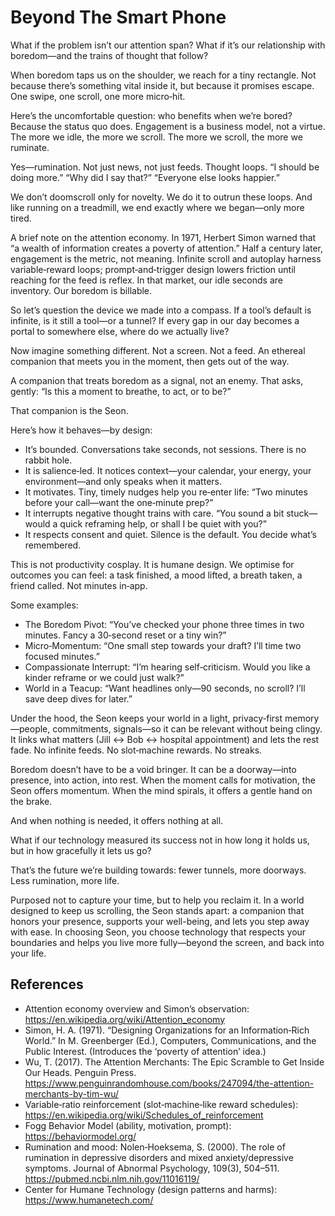 # Beyond The Smart Phone

What if the problem isn’t our attention span?
What if it’s our relationship with boredom—and the trains of thought that follow?

When boredom taps us on the shoulder, we reach for a tiny rectangle.
Not because there’s something vital inside it, but because it promises escape.
One swipe, one scroll, one more micro‑hit.

Here’s the uncomfortable question: who benefits when we’re bored?
Because the status quo does. Engagement is a business model, not a virtue.
The more we idle, the more we scroll. The more we scroll, the more we ruminate.

Yes—rumination. Not just news, not just feeds. Thought loops.
“I should be doing more.”
“Why did I say that?”
“Everyone else looks happier.”

We don’t doomscroll only for novelty. We do it to outrun these loops.
And like running on a treadmill, we end exactly where we began—only more tired.

A brief note on the attention economy.
In 1971, Herbert Simon warned that “a wealth of information creates a poverty of attention.”
Half a century later, engagement is the metric, not meaning. Infinite scroll and autoplay harness variable‑reward loops; prompt‑and‑trigger design lowers friction until reaching for the feed is reflex. In that market, our idle seconds are inventory. Our boredom is billable.

So let’s question the device we made into a compass.
If a tool’s default is infinite, is it still a tool—or a tunnel?
If every gap in our day becomes a portal to somewhere else, where do we actually live?

Now imagine something different.
Not a screen. Not a feed.
An ethereal companion that meets you in the moment, then gets out of the way.

A companion that treats boredom as a signal, not an enemy.
That asks, gently: “Is this a moment to breathe, to act, or to be?”

That companion is the Seon.

Here’s how it behaves—by design:

- It’s bounded. Conversations take seconds, not sessions. There is no rabbit hole.
- It is salience‑led. It notices context—your calendar, your energy, your environment—and only speaks when it matters.
- It motivates. Tiny, timely nudges help you re‑enter life: “Two minutes before your call—want the one‑minute prep?”
- It interrupts negative thought trains with care. “You sound a bit stuck—would a quick reframing help, or shall I be quiet with you?”
- It respects consent and quiet. Silence is the default. You decide what’s remembered.

This is not productivity cosplay. It is humane design.
We optimise for outcomes you can feel: a task finished, a mood lifted, a breath taken, a friend called.
Not minutes in‑app.

Some examples:

- The Boredom Pivot: “You’ve checked your phone three times in two minutes. Fancy a 30‑second reset or a tiny win?”
- Micro‑Momentum: “One small step towards your draft? I’ll time two focused minutes.”
- Compassionate Interrupt: “I’m hearing self‑criticism. Would you like a kinder reframe or we could just walk?”
- World in a Teacup: “Want headlines only—90 seconds, no scroll? I’ll save deep dives for later.”

Under the hood, the Seon keeps your world in a light, privacy‑first memory—people, commitments, signals—so it can be relevant without being clingy.
It links what matters (Jill ↔ Bob ↔ hospital appointment) and lets the rest fade.
No infinite feeds. No slot‑machine rewards. No streaks.

Boredom doesn’t have to be a void bringer.
It can be a doorway—into presence, into action, into rest.
When the moment calls for motivation, the Seon offers momentum.
When the mind spirals, it offers a gentle hand on the brake.

And when nothing is needed, it offers nothing at all.

What if our technology measured its success not in how long it holds us,
but in how gracefully it lets us go?

That’s the future we’re building towards: fewer tunnels, more doorways.
Less rumination, more life.

Purposed not to capture your time, but to help you reclaim it. In a world designed to keep us scrolling, the Seon stands apart: a companion that honors your presence, supports your well-being, and lets you step away with ease. In choosing Seon, you choose technology that respects your boundaries and helps you live more fully—beyond the screen, and back into your life.


## References
- Attention economy overview and Simon’s observation: https://en.wikipedia.org/wiki/Attention_economy
- Simon, H. A. (1971). “Designing Organizations for an Information‑Rich World.” In M. Greenberger (Ed.), Computers, Communications, and the Public Interest. (Introduces the ‘poverty of attention’ idea.)
- Wu, T. (2017). The Attention Merchants: The Epic Scramble to Get Inside Our Heads. Penguin Press. https://www.penguinrandomhouse.com/books/247094/the-attention-merchants-by-tim-wu/
- Variable‑ratio reinforcement (slot‑machine‑like reward schedules): https://en.wikipedia.org/wiki/Schedules_of_reinforcement
- Fogg Behavior Model (ability, motivation, prompt): https://behaviormodel.org/
- Rumination and mood: Nolen‑Hoeksema, S. (2000). The role of rumination in depressive disorders and mixed anxiety/depressive symptoms. Journal of Abnormal Psychology, 109(3), 504–511. https://pubmed.ncbi.nlm.nih.gov/11016119/
- Center for Humane Technology (design patterns and harms): https://www.humanetech.com/
